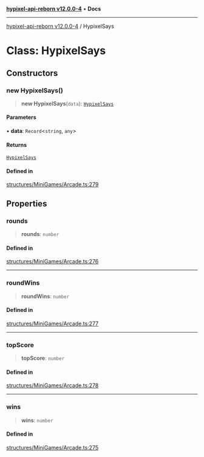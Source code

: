 [**hypixel-api-reborn v12.0.0-4**](../README.md) • **Docs**

***

[hypixel-api-reborn v12.0.0-4](../globals.md) / HypixelSays

# Class: HypixelSays

## Constructors

### new HypixelSays()

> **new HypixelSays**(`data`): [`HypixelSays`](HypixelSays.md)

#### Parameters

• **data**: `Record`\<`string`, `any`\>

#### Returns

[`HypixelSays`](HypixelSays.md)

#### Defined in

[structures/MiniGames/Arcade.ts:279](https://github.com/Kathund/REBORN-docs-TEST/blob/1c14a4fa83649d1c26475bdd62d394bf5095b016/src/structures/MiniGames/Arcade.ts#L279)

## Properties

### rounds

> **rounds**: `number`

#### Defined in

[structures/MiniGames/Arcade.ts:276](https://github.com/Kathund/REBORN-docs-TEST/blob/1c14a4fa83649d1c26475bdd62d394bf5095b016/src/structures/MiniGames/Arcade.ts#L276)

***

### roundWins

> **roundWins**: `number`

#### Defined in

[structures/MiniGames/Arcade.ts:277](https://github.com/Kathund/REBORN-docs-TEST/blob/1c14a4fa83649d1c26475bdd62d394bf5095b016/src/structures/MiniGames/Arcade.ts#L277)

***

### topScore

> **topScore**: `number`

#### Defined in

[structures/MiniGames/Arcade.ts:278](https://github.com/Kathund/REBORN-docs-TEST/blob/1c14a4fa83649d1c26475bdd62d394bf5095b016/src/structures/MiniGames/Arcade.ts#L278)

***

### wins

> **wins**: `number`

#### Defined in

[structures/MiniGames/Arcade.ts:275](https://github.com/Kathund/REBORN-docs-TEST/blob/1c14a4fa83649d1c26475bdd62d394bf5095b016/src/structures/MiniGames/Arcade.ts#L275)
